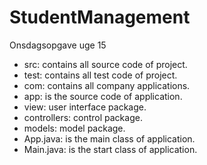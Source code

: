 # StudentManagement
Onsdagsopgave uge 15


- src: contains all source code of project.
- test: contains all test code of project.
- com: contains all company applications.
- app: is the source code of application.
- view: user interface package.
- controllers: control package.
- models: model package.
- App.java: is the main class of application.
- Main.java: is the start class of application.

